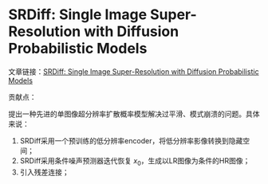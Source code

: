 # SRDiff: Single Image Super-Resolution with Diffusion Probabilistic Models

<!-- omit in toc -->

文章链接：[SRDiff: Single Image Super-Resolution with Diffusion Probabilistic Models](https://arxiv.org/pdf/2104.14951v2.pdf)

贡献点：

提出一种先进的单图像超分辨率扩散概率模型解决过平滑、模式崩溃的问题。具体来说：

1. SRDiff采用一个预训练的低分辨率encoder，将低分辨率影像转换到隐藏空间；
2. SRDiff采用条件噪声预测器迭代恢复 $x_0$，生成以LR图像为条件的HR图像；
3. 引入残差连接；

